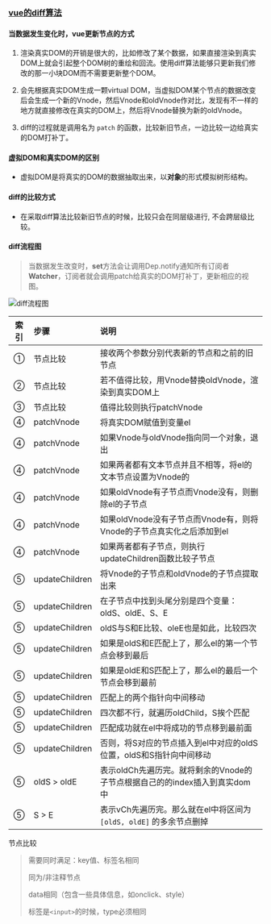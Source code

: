 
### [vue的diff算法](https://www.cnblogs.com/wind-lanyan/p/9061684.html)   

#### 当数据发生变化时，vue更新节点的方式   

1. 渲染真实DOM的开销是很大的，比如修改了某个数据，如果直接渲染到真实DOM上就会引起整个DOM树的重绘和回流。使用diff算法能够只更新我们修改的那一小块DOM而不需要更新整个DOM。

2. 会先根据真实DOM生成一颗virtual DOM，当虚拟DOM某个节点的数据改变后会生成一个新的Vnode，然后Vnode和oldVnode作对比，发现有不一样的地方就直接修改在真实的DOM上，然后将Vnode替换为新的oldVnode。

3. diff的过程就是调用名为 `patch` 的函数，比较新旧节点，一边比较一边给真实的DOM打补丁。

#### 虚拟DOM和真实DOM的区别  

- 虚拟DOM是将真实的DOM的数据抽取出来，以**对象**的形式模拟树形结构。

#### diff的比较方式  

- 在采取diff算法比较新旧节点的时候，比较只会在同层级进行, 不会跨层级比较。

#### diff流程图  
> 当数据发生改变时，**set**方法会让调用Dep.notify通知所有订阅者**Watcher**，订阅者就会调用patch给真实的DOM打补丁，更新相应的视图。  

![diff流程图](#diff流程图.png)  

索引 | 步骤 | 说明  
:-: | :- | :- 
① | 节点比较 | 接收两个参数分别代表新的节点和之前的旧节点  
② | 节点比较 | 若不值得比较，用Vnode替换oldVnode，渲染到真实DOM上    
③ | 节点比较 | 值得比较则执行patchVnode  
④ | patchVnode | 将真实DOM赋值到变量el
④ | patchVnode | 如果Vnode与oldVnode指向同一个对象，退出
④ | patchVnode | 如果两者都有文本节点并且不相等，将el的文本节点设置为Vnode的  
④ | patchVnode | 如果oldVnode有子节点而Vnode没有，则删除el的子节点
④ | patchVnode | 如果oldVnode没有子节点而Vnode有，则将Vnode的子节点真实化之后添加到el
④ | patchVnode | 如果两者都有子节点，则执行updateChildren函数比较子节点
⑤ | updateChildren | 将Vnode的子节点和oldVnode的子节点提取出来
⑤ | updateChildren | 在子节点中找到头尾分别是四个变量：oldS、oldE、S、E
⑤ | updateChildren | oldS与S和E比较、oleE也是如此，比较四次  
⑤ | updateChildren | 如果是oldS和E匹配上了，那么el的第一个节点会移到最后  
⑤ | updateChildren | 如果是oldE和S匹配上了，那么el的最后一个节点会移到最前  
⑤ | updateChildren | 匹配上的两个指针向中间移动  
⑤ | updateChildren | 四次都不行，就遍历oldChild，S挨个匹配  
⑤ | updateChildren | 匹配成功就在el中将成功的节点移到最前面  
⑤ | updateChildren | 否则，将S对应的节点插入到el中对应的oldS位置，oldS和S指针向中间移动  
⑤ | oldS \> oldE | 表示oldCh先遍历完。就将剩余的Vnode的子节点根据自己的的index插入到真实dom中  
⑤ | S \> E | 表示vCh先遍历完。那么就在el中将区间为 `[oldS, oldE]` 的多余节点删掉  

节点比较 
> 需要同时满足：key值、标签名相同
> 
> 同为/非注释节点
> 
> data相同（包含一些具体信息，如onclick、style）
> 
> 标签是`<input>`的时候，type必须相同 










